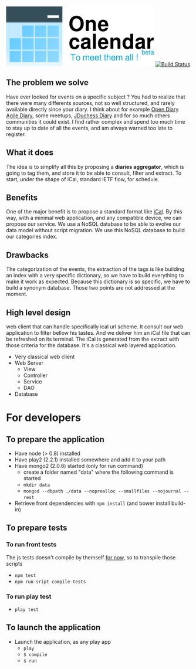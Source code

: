 [![OneCalendar Logo](./public/images/onecalendar-beta.png "One Calendar To Meet Them All")](http://onecalendar.fr)
[![Build Status](https://travis-ci.org/OneCalendar/OneCalendar.png?branch=welcomeimprov)](https://travis-ci.org/OneCalendar/OneCalendar)
## The problem we solve

Have ever looked for events on a specific subject ?
You had to realize that there were many differents sources, not so well structured, and rarely available directly since your diary. I think about for example [Open Diary](http://www.agendadulibre.org/) [Agile Diary](http://www.agenda-agile.org/), some meetups, [JDuchess Diary](https://sites.google.com/site/duchessfr/calendrier-conferences) and for so much others communities it could exist.
I find rather complex and spend too much time to stay up to date of all the events, and am always warned too late to register.

## What it does

The idea is to simplify all this by proposing a **diaries aggregator**, which is going to tag them, and store it to be able to consult, filter and extract. To start, under the shape of iCal, standard IETF flow, for schedule.

## Benefits

One of the major benefit is to propose a standard format like [iCal](http://www.ietf.org/rfc/rfc2445.txt). By this way, with a minimal web application, and any compatible device, we can propose our service.
We use a NoSQL database to be able to evolve our data model without script migration. We use this NoSQL database to build our categories index.

## Drawbacks

The categorization of the events, the extraction of the tags is like building an index with a very specific dictionary, so we have to build everything to make it work as expected.
Because this dictionary is so specific, we have to build a synonym database.
Those two points are not addressed at the moment.

## High level design

web client that can handle specifically ical url scheme. It consult our web application to filter bellow his tastes. And we deliver him an iCal file that can be refreshed on its terminal. The iCal is generated from the extract with those criteria for the database.
It's a classical web layered application.

* Very classical web client
* Web Server
    * View
    * Controller
    * Service
    * DAO
* Database

# For developers

## To prepare the application

* Have node (> 0.8) installed
* Have play2 (2.2.1) installed somewhere and add it to your path
* Have mongo2 (2.0.6) started (only for run command)
    * create a folder named "data" where the following command is started
    * `mkdir data`
    * `mongod --dbpath ./data --noprealloc --smallfiles --nojournal --rest`
* Retrieve front dependencies with `npm install` (and bower install build-in)

## To prepare tests

### To run front tests
The js tests doesn't compile by themself [for now](http://github.com/ValtechTechno/OneCalendar/issues/53), so to transpile those scripts

* `npm test`
* `npm run-sript compile-tests`

### To run play test

* `play test`

## To launch the application
* Launch the application, as any play app
    * `play`
    * `$ compile`
    * `$ run`
